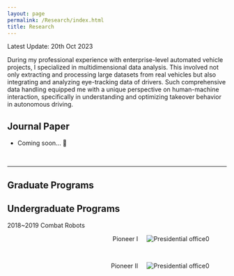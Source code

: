 ```yaml
---
layout: page
permalink: /Research/index.html
title: Research
---
```


Latest Update: 20th Oct 2023&nbsp; 

During my professional experience with enterprise-level automated vehicle projects, I specialized in multidimensional data analysis. This involved not only extracting and processing large datasets from real vehicles but also integrating and analyzing eye-tracking data of drivers. Such comprehensive data handling equipped me with a unique perspective on human-machine interaction, specifically in understanding and optimizing takeover behavior in autonomous driving.

## Journal Paper

- Coming soon... 🚀

  <br>

---

## Graduate Programs



## Undergraduate Programs

2018~2019 Combat Robots

<figure style="text-align:right;">
  <img src="https://GeruiXu.github.io/mypaper/Projects/Undergraduate/Robot1.png" style="float:right; margin-left: 20px; margin-bottom: 10px;" alt="Presidential office0">
  <figcaption>Pioneer I</figcaption>
</figure>

<br>

<figure style="text-align:right;">
  <img src="https://GeruiXu.github.io/mypaper/Projects/Undergraduate/Robot2.png" style="float:right; margin-left: 20px; margin-bottom: 10px;" alt="Presidential office0">
  <figcaption>Pioneer II</figcaption>
</figure>
